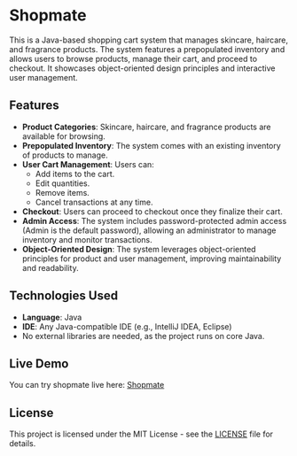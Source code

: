 # Shopmate

This is a Java-based shopping cart system that manages skincare, haircare, and fragrance products. The system features a prepopulated inventory and allows users to browse products, manage their cart, and proceed to checkout. It showcases object-oriented design principles and interactive user management.

## Features

- **Product Categories**: Skincare, haircare, and fragrance products are available for browsing.
- **Prepopulated Inventory**: The system comes with an existing inventory of products to manage.
- **User Cart Management**: Users can:
    - Add items to the cart.
    - Edit quantities.
    - Remove items.
    - Cancel transactions at any time.
- **Checkout**: Users can proceed to checkout once they finalize their cart.
- **Admin Access**: The system includes password-protected admin access (Admin is the default password), allowing an administrator to manage inventory and monitor transactions.
- **Object-Oriented Design**: The system leverages object-oriented principles for product and user management, improving maintainability and readability.

## Technologies Used

- **Language**: Java
- **IDE**: Any Java-compatible IDE (e.g., IntelliJ IDEA, Eclipse)
- No external libraries are needed, as the project runs on core Java.

## Live Demo

You can try shopmate live here: [Shopmate](https://www.onlinegdb.com/RQ28sBSJ2)

## License

This project is licensed under the MIT License - see the [LICENSE](LICENSE) file for details.
